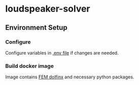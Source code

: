 # loudspeaker-solver

## Environment Setup

### Configure

Configure variables in [.env file](./.env) if changes are needed.

### Build docker image

Image contains [FEM dolfinx](https://github.com/FEniCS/dolfinx) and necessary python packages.
